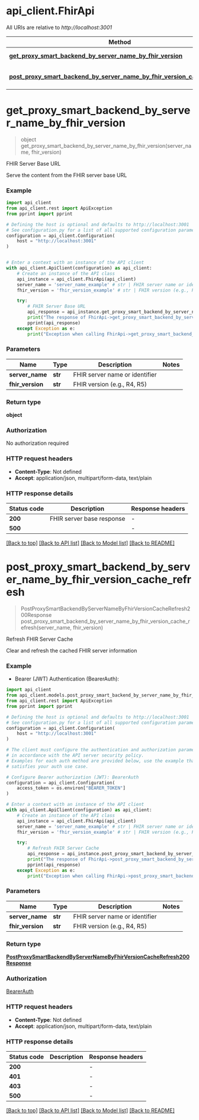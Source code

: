 # api_client.FhirApi

All URIs are relative to *http://localhost:3001*

Method | HTTP request | Description
------------- | ------------- | -------------
[**get_proxy_smart_backend_by_server_name_by_fhir_version**](FhirApi.md#get_proxy_smart_backend_by_server_name_by_fhir_version) | **GET** /proxy-smart-backend/{server_name}/{fhir_version}/ | FHIR Server Base URL
[**post_proxy_smart_backend_by_server_name_by_fhir_version_cache_refresh**](FhirApi.md#post_proxy_smart_backend_by_server_name_by_fhir_version_cache_refresh) | **POST** /proxy-smart-backend/{server_name}/{fhir_version}/cache/refresh | Refresh FHIR Server Cache


# **get_proxy_smart_backend_by_server_name_by_fhir_version**
> object get_proxy_smart_backend_by_server_name_by_fhir_version(server_name, fhir_version)

FHIR Server Base URL

Serve the content from the FHIR server base URL

### Example


```python
import api_client
from api_client.rest import ApiException
from pprint import pprint

# Defining the host is optional and defaults to http://localhost:3001
# See configuration.py for a list of all supported configuration parameters.
configuration = api_client.Configuration(
    host = "http://localhost:3001"
)


# Enter a context with an instance of the API client
with api_client.ApiClient(configuration) as api_client:
    # Create an instance of the API class
    api_instance = api_client.FhirApi(api_client)
    server_name = 'server_name_example' # str | FHIR server name or identifier
    fhir_version = 'fhir_version_example' # str | FHIR version (e.g., R4, R5)

    try:
        # FHIR Server Base URL
        api_response = api_instance.get_proxy_smart_backend_by_server_name_by_fhir_version(server_name, fhir_version)
        print("The response of FhirApi->get_proxy_smart_backend_by_server_name_by_fhir_version:\n")
        pprint(api_response)
    except Exception as e:
        print("Exception when calling FhirApi->get_proxy_smart_backend_by_server_name_by_fhir_version: %s\n" % e)
```



### Parameters


Name | Type | Description  | Notes
------------- | ------------- | ------------- | -------------
 **server_name** | **str**| FHIR server name or identifier | 
 **fhir_version** | **str**| FHIR version (e.g., R4, R5) | 

### Return type

**object**

### Authorization

No authorization required

### HTTP request headers

 - **Content-Type**: Not defined
 - **Accept**: application/json, multipart/form-data, text/plain

### HTTP response details

| Status code | Description | Response headers |
|-------------|-------------|------------------|
**200** | FHIR server base response |  -  |
**500** |  |  -  |

[[Back to top]](#) [[Back to API list]](../README.md#documentation-for-api-endpoints) [[Back to Model list]](../README.md#documentation-for-models) [[Back to README]](../README.md)

# **post_proxy_smart_backend_by_server_name_by_fhir_version_cache_refresh**
> PostProxySmartBackendByServerNameByFhirVersionCacheRefresh200Response post_proxy_smart_backend_by_server_name_by_fhir_version_cache_refresh(server_name, fhir_version)

Refresh FHIR Server Cache

Clear and refresh the cached FHIR server information

### Example

* Bearer (JWT) Authentication (BearerAuth):

```python
import api_client
from api_client.models.post_proxy_smart_backend_by_server_name_by_fhir_version_cache_refresh200_response import PostProxySmartBackendByServerNameByFhirVersionCacheRefresh200Response
from api_client.rest import ApiException
from pprint import pprint

# Defining the host is optional and defaults to http://localhost:3001
# See configuration.py for a list of all supported configuration parameters.
configuration = api_client.Configuration(
    host = "http://localhost:3001"
)

# The client must configure the authentication and authorization parameters
# in accordance with the API server security policy.
# Examples for each auth method are provided below, use the example that
# satisfies your auth use case.

# Configure Bearer authorization (JWT): BearerAuth
configuration = api_client.Configuration(
    access_token = os.environ["BEARER_TOKEN"]
)

# Enter a context with an instance of the API client
with api_client.ApiClient(configuration) as api_client:
    # Create an instance of the API class
    api_instance = api_client.FhirApi(api_client)
    server_name = 'server_name_example' # str | FHIR server name or identifier
    fhir_version = 'fhir_version_example' # str | FHIR version (e.g., R4, R5)

    try:
        # Refresh FHIR Server Cache
        api_response = api_instance.post_proxy_smart_backend_by_server_name_by_fhir_version_cache_refresh(server_name, fhir_version)
        print("The response of FhirApi->post_proxy_smart_backend_by_server_name_by_fhir_version_cache_refresh:\n")
        pprint(api_response)
    except Exception as e:
        print("Exception when calling FhirApi->post_proxy_smart_backend_by_server_name_by_fhir_version_cache_refresh: %s\n" % e)
```



### Parameters


Name | Type | Description  | Notes
------------- | ------------- | ------------- | -------------
 **server_name** | **str**| FHIR server name or identifier | 
 **fhir_version** | **str**| FHIR version (e.g., R4, R5) | 

### Return type

[**PostProxySmartBackendByServerNameByFhirVersionCacheRefresh200Response**](PostProxySmartBackendByServerNameByFhirVersionCacheRefresh200Response.md)

### Authorization

[BearerAuth](../README.md#BearerAuth)

### HTTP request headers

 - **Content-Type**: Not defined
 - **Accept**: application/json, multipart/form-data, text/plain

### HTTP response details

| Status code | Description | Response headers |
|-------------|-------------|------------------|
**200** |  |  -  |
**401** |  |  -  |
**403** |  |  -  |
**500** |  |  -  |

[[Back to top]](#) [[Back to API list]](../README.md#documentation-for-api-endpoints) [[Back to Model list]](../README.md#documentation-for-models) [[Back to README]](../README.md)

